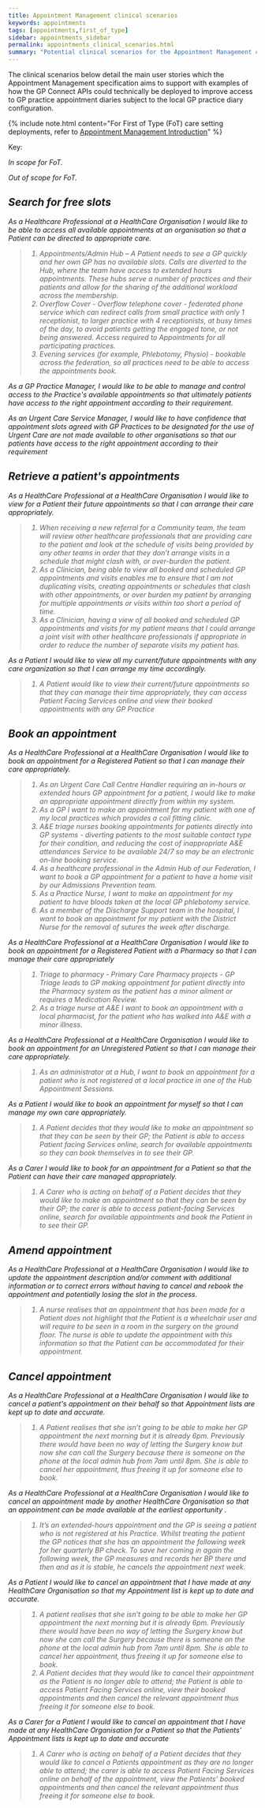 ```yaml
---
title: Appointment Management clinical scenarios
keywords: appointments
tags: [appointments,first_of_type]
sidebar: appointments_sidebar
permalink: appointments_clinical_scenarios.html
summary: "Potential clinical scenarios for the Appointment Management capability pack."
---
```


The clinical scenarios below detail the main user stories which the Appointment Management specification aims to support with examples of how the GP Connect APIs could technically be deployed to improve access to GP practice appointment diaries subject to the local GP practice diary configuration.  

{% include note.html content="For First of Type (FoT) care setting deployments, refer to [Appointment Management Introduction](appointments.html)" %}

Key:

<i class='fa fa-check'/> In scope for FoT.

<i class='fa fa-road'/> Out of scope for FoT.

## Search for free slots ##

<i class='fa fa-check'/> As a Healthcare Professional at a HealthCare Organisation I would like to be able to access all available appointments at an organisation so that a Patient can be directed to appropriate care.

> 1. Appointments/Admin Hub – A Patient needs to see a GP quickly and her own GP has no available slots.  Calls are diverted to the  Hub, where the team have access to extended hours appointments.  These hubs serve a number of practices and their patients and allow for the sharing of the additional workload across the membership.
> 2. Overflow Cover - Overflow telephone cover - federated phone service which can redirect calls from small practice with only 1 receptionist, to larger practice with 4 receptionists, at busy times of the day, to avoid patients getting the engaged tone, or not being answered.  Access required to Appointments for all participating practices.
> 3. Evening services (for example, Phlebotomy, Physio) - bookable across the federation, so all practices need to be able to access the appointments book.

<i class='fa fa-check'/> As a GP Practice Manager, I would like to be able to manage and control access to the Practice's available appointments so that ultimately patients have access to the right appointment according to their requirement.

<i class='fa fa-check'/> As an Urgent Care Service Manager, I would like to have confidence that appointment slots agreed with GP Practices to be designated for the use of Urgent Care are not made available to other organisations so that our patients have access to the right appointment according to their requirement


## Retrieve a patient's appointments ##

<i class='fa fa-check'/> As a HealthCare Professional at a HealthCare Organisation I would like to view for a Patient their future appointments so that I can arrange their care appropriately.

> 1. When receiving a new referral for a Community team, the team will review other healthcare professionals that are providing care to the patient and look at the schedule of visits being provided by any other teams in order that they don’t arrange visits in a schedule that might clash with, or over-burden the patient.
> 2. As a Clinician, being able to view all booked and scheduled GP appointments and visits enables me to ensure that I am not duplicating visits, creating appointments or schedules that clash with other appointments,  or over burden my patient by arranging for multiple appointments or visits within too short a period of time.
> 3. As a Clinician, having a view of all booked and scheduled GP appointments and visits for my patient means that I could arrange a joint visit with other healthcare professionals if appropriate in order to reduce the number of separate visits my patient has.


<i class='fa fa-road'/> As a Patient I would like to view all my current/future appointments with any care organization so that I can arrange my time accordingly.

> 1. A Patient would like to view their current/future appointments so that they can manage their time appropriately, they can access Patient Facing Services online and view their booked appointments with any GP Practice


## Book an appointment ##
<i class='fa fa-check'/> As a HealthCare Professional at a HealthCare Organisation I would like to book an appointment for a Registered Patient so that I can manage their care appropriately.

> 1. As an Urgent Care Call Centre Handler requiring an in-hours or extended hours GP appointment for a patient, I would like to make an appropriate appointment directly from within my system. 
> 2. As a GP I want to make an appointment for my patient with one of my local practices which provides a coil fitting clinic. 
> 3. A&E triage nurses booking appointments for patients directly into GP systems - diverting patients to the most suitable contact type for their condition, and reducing the cost of inappropriate A&E attendances Service to be available 24/7 so may be an electronic on-line booking service.
> 4. As a healthcare professional in the Admin Hub of our Federation, I want to book a GP appointment for a patient to have a home visit by our Admissions Prevention team.
> 5. As a Practice Nurse, I want to make an appointment for my patient to have bloods taken at the local GP phlebotomy service. 
> 6. As a member of the Discharge Support team in the hospital, I want to book an appointment for my patient with the District Nurse for the removal of sutures the week after discharge.

<i class='fa fa-road'/> As a HealthCare Professional at a HealthCare Organisation I would like to book an appointment for a Registered Patient with a Pharmacy so that I can manage their care appropriately

> 1. Triage to pharmacy - Primary Care Pharmacy projects - GP Triage leads to GP making appointment for patient directly into the Pharmacy system as the patient has a minor ailment or requires a Medication Review. 
> 4. As a triage nurse at A&E I want to book an appointment with a local pharmacist, for the patient who has walked into A&E with a minor illness.

<i class='fa fa-check'/> As a HealthCare Professional at a HealthCare Organisation I would like to book an appointment for an Unregistered Patient so that I can manage their care appropriately.

> 1. As an administrator at a Hub, I want to book an appointment for a patient who is not registered at a local practice in one of the Hub Appointment Sessions.  

<i class='fa fa-road'/> As a Patient I would like to book an appointment for myself so that I can manage my own care appropriately.

> 1. A Patient decides that they would like to make an appointment so that they can be seen by their GP; the Patient is able to access Patient facing Services online, search for available appointments so they can book themselves in to see their GP.

<i class='fa fa-road'/> As a Carer I would like to book for an appointment for a Patient so that the Patient can have their care managed appropriately.

> 1. A Carer who is acting on behalf of a Patient decides that they would like to make an appointment so that they can be seen by their GP; the carer is able to access patient-facing Services online, search for available appointments and book the Patient in to see their GP.

## Amend appointment ##

<i class='fa fa-check'/>As a HealthCare Professional at a HealthCare Organisation I would like to update the appointment description and/or comment with additional information or to correct errors without having to cancel and rebook the appointment and potentially losing the slot in the process.

> 1.	A nurse realises that an appointment that has been made for a Patient does not highlight that the Patient is a wheelchair user and will require to be seen in a room in the surgery on the ground floor. The nurse is able to update the appointment with this information so that the Patient can be accommodated for their appointment.

## Cancel appointment ##

<i class='fa fa-check'/>As a HealthCare Professional at a HealthCare Organisation I would like to cancel a patient's appointment on their behalf so that Appointment lists are kept up to date and accurate.

> 1. A Patient realises that she isn’t going to be able to make her GP appointment the next morning but it is already 6pm.  Previously there would have been no way of letting the Surgery know but now she can call the Surgery because there is someone on the phone at the local admin hub from 7am until 8pm.  She is able to cancel her appointment, thus freeing it up for someone else to book.

<i class='fa fa-check'/> As a HealthCare Professional at a HealthCare Organisation I would like to cancel an appointment made by another HealthCare Organisation so that an appointment can be made available at the earliest opportunity .

> 1. It’s an extended-hours appointment and the GP is seeing a patient who is not registered at his Practice.  Whilst treating the patient the GP notices that she has an appointment the following week for her quarterly BP check.  To save her coming in again the following week, the GP measures and records her BP there and then and as it is stable, he cancels the appointment next week.

<i class='fa fa-road'/> As a Patient I would like to cancel an appointment that I have made at any HealthCare Organisation so that my Appointment list is kept up to date and accurate.

> 1. A patient realises that she isn’t going to be able to make her GP appointment the next morning but it is already 6pm.  Previously there would have been no way of letting the Surgery know but now she can call the Surgery because there is someone on the phone at the local admin hub from 7am until 8pm.  She is able to cancel her appointment, thus freeing it up for someone else to book.
> 2. A Patient decides that they would like to cancel their appointment as the Patient is no longer able to attend; the Patient is able to access Patient Facing Services online, view their booked appointments and then cancel the relevant appointment thus freeing it for someone else to book.

<i class='fa fa-road'/> As a Carer for a Patient I would like to cancel an appointment that I have made at any HealthCare Organisation for a Patient so that the Patients' Appointment lists is kept up to date and accurate
	
> 1. A Carer who is acting on behalf of a Patient decides that they would like to cancel a Patients appointment as they are no longer able to attend; the carer is able to access Patient Facing Services online on behalf of the appointment, view the Patients’ booked appointments and then cancel the relevant appointment thus freeing it for someone else to book.




